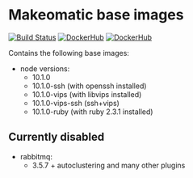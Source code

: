 # Makeomatic base images

[![Build Status](https://travis-ci.org/makeomatic/alpine-node.svg?branch=master)](https://travis-ci.org/makeomatic/alpine-node)
[![DockerHub](https://img.shields.io/badge/docker-available-blue.svg)](https://hub.docker.com/r/makeomatic/node)
[![DockerHub](https://img.shields.io/docker/pulls/makeomatic/node.svg)](https://hub.docker.com/r/makeomatic/node)

Contains the following base images:

* node versions:
  - 10.1.0
  - 10.1.0-ssh (with openssh installed)
  - 10.1.0-vips (with libvips installed)
  - 10.1.0-vips-ssh (ssh+vips)
  - 10.1.0-ruby (with ruby 2.3.1 installed)

## Currently disabled

* rabbitmq:
  - 3.5.7 + autoclustering and many other plugins
